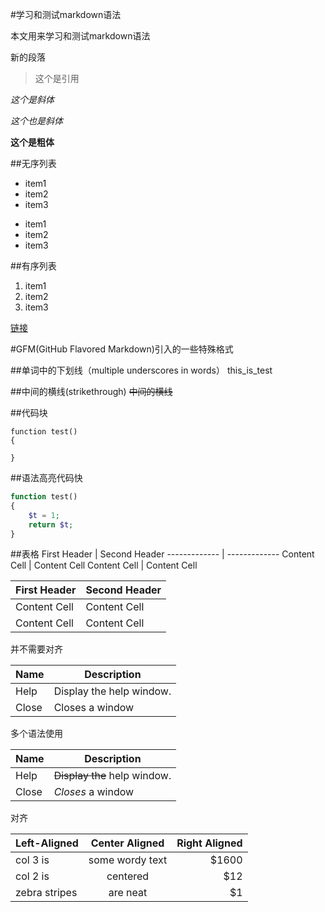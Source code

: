 #学习和测试markdown语法

本文用来学习和测试markdown语法

新的段落

>这个是引用

*这个是斜体*

_这个也是斜体_

**这个是粗体**

##无序列表
* item1
* item2
* item3

- item1
- item2
- item3

##有序列表
1. item1
2. item2
3. item3

[链接](http://test)



#GFM(GitHub Flavored Markdown)引入的一些特殊格式

##单词中的下划线（multiple underscores in words）
this_is_test

##中间的横线(strikethrough)
~~中间的横线~~

##代码块
```
function test() 
{

}
```

##语法高亮代码快
```php
function test()
{
    $t = 1;
    return $t;
}
```

##表格
First Header  | Second Header
------------- | -------------
Content Cell  | Content Cell
Content Cell  | Content Cell


| First Header  | Second Header |
| ------------- | ------------- |
| Content Cell  | Content Cell  |
| Content Cell  | Content Cell  |

并不需要对齐

| Name | Description          |
| ------------- | ----------- |
| Help      | Display the help window.|
| Close     | Closes a window     |

多个语法使用

| Name | Description          |
| ------------- | ----------- |
| Help      | ~~Display the~~ help window.|
| Close     | _Closes_ a window     |

对齐

| Left-Aligned  | Center Aligned  | Right Aligned |
| :------------ |:---------------:| -----:|
| col 3 is      | some wordy text | $1600 |
| col 2 is      | centered        |   $12 |
| zebra stripes | are neat        |    $1 |




